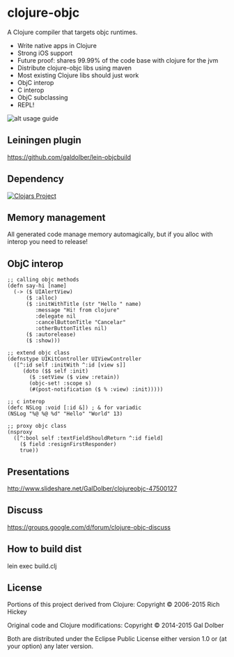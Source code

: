# clojure-objc

A Clojure compiler that targets objc runtimes.

 * Write native apps in Clojure
 * Strong iOS support
 * Future proof: shares 99.99% of the code base with clojure for the jvm
 * Distribute clojure-objc libs using maven
 * Most existing Clojure libs should just work
 * ObjC interop
 * C interop
 * ObjC subclassing
 * REPL!

![alt usage guide](https://github.com/galdolber/clojure-objc-sample/raw/master/ios.gif)

## Leiningen plugin
 
 https://github.com/galdolber/lein-objcbuild
 
## Dependency

[![Clojars Project](http://clojars.org/galdolber/clojure-objc/latest-version.svg)](http://clojars.org/galdolber/clojure-objc)
 
## Memory management
 
 All generated code manage memory automagically, but if you alloc with interop you need to release!
 
## ObjC interop
    
    ;; calling objc methods
    (defn say-hi [name]
      (-> ($ UIAlertView)
          ($ :alloc)
          ($ :initWithTitle (str "Hello " name)
             :message "Hi! from clojure"
             :delegate nil
             :cancelButtonTitle "Cancelar"
             :otherButtonTitles nil)
          ($ :autorelease)
          ($ :show)))
 
    ;; extend objc class
    (defnstype UIKitController UIViewController
      ([^:id self :initWith ^:id [view s]]
         (doto ($$ self :init)
           ($ :setView ($ view :retain))
           (objc-set! :scope s)
           (#(post-notification ($ % :view) :init)))))
           
    ;; c interop
    (defc NSLog :void [:id &]) ; & for variadic
    (NSLog "%@ %@ %d" "Hello" "World" 13)

    ;; proxy objc class
    (nsproxy
      ([^:bool self :textFieldShouldReturn ^:id field]
        ($ field :resignFirstResponder) 
        true))
      
## Presentations

http://www.slideshare.net/GalDolber/clojureobjc-47500127
 
## Discuss
 
 https://groups.google.com/d/forum/clojure-objc-discuss
 
## How to build dist
 
 lein exec build.clj

## License

Portions of this project derived from Clojure:
Copyright © 2006-2015 Rich Hickey

Original code and Clojure modifications:
Copyright © 2014-2015 Gal Dolber

Both are distributed under the Eclipse Public License either version 1.0 or (at your option) any later version.
